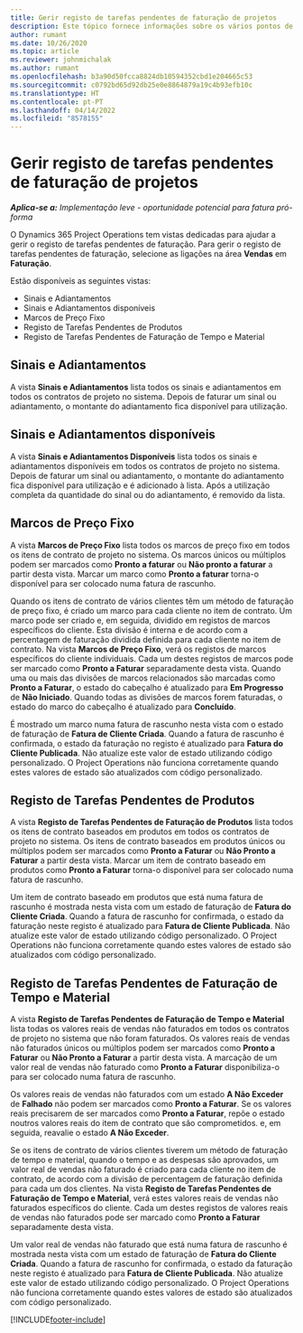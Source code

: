 ```yaml
---
title: Gerir registo de tarefas pendentes de faturação de projetos
description: Este tópico fornece informações sobre os vários pontos de vista disponíveis para utilizar na gestão do atraso de faturação em projetos.
author: rumant
ms.date: 10/26/2020
ms.topic: article
ms.reviewer: johnmichalak
ms.author: rumant
ms.openlocfilehash: b3a90d50fcca8824db10594352cbd1e204665c53
ms.sourcegitcommit: c0792bd65d92db25e0e8864879a19c4b93efb10c
ms.translationtype: HT
ms.contentlocale: pt-PT
ms.lasthandoff: 04/14/2022
ms.locfileid: "8578155"
---
```

# <a name="manage-project-billing-backlog"></a>Gerir registo de tarefas pendentes de faturação de projetos 

_**Aplica-se a:** Implementação leve - oportunidade potencial para fatura pró-forma_

O Dynamics 365 Project Operations tem vistas dedicadas para ajudar a gerir o registo de tarefas pendentes de faturação. Para gerir o registo de tarefas pendentes de faturação, selecione as ligações na área **Vendas** em **Faturação**. 

Estão disponíveis as seguintes vistas:

- Sinais e Adiantamentos
- Sinais e Adiantamentos disponíveis
- Marcos de Preço Fixo
- Registo de Tarefas Pendentes de Produtos
- Registo de Tarefas Pendentes de Faturação de Tempo e Material

## <a name="retainers-and-advances"></a>Sinais e Adiantamentos

A vista **Sinais e Adiantamentos** lista todos os sinais e adiantamentos em todos os contratos de projeto no sistema. Depois de faturar um sinal ou adiantamento, o montante do adiantamento fica disponível para utilização.

## <a name="available-retainers-and-advances"></a>Sinais e Adiantamentos disponíveis

A vista **Sinais e Adiantamentos Disponíveis** lista todos os sinais e adiantamentos disponíveis em todos os contratos de projeto no sistema. Depois de faturar um sinal ou adiantamento, o montante do adiantamento fica disponível para utilização e é adicionado à lista. Após a utilização completa da quantidade do sinal ou do adiantamento, é removido da lista.

## <a name="fixed-price-milestones"></a>Marcos de Preço Fixo

A vista **Marcos de Preço Fixo** lista todos os marcos de preço fixo em todos os itens de contrato de projeto no sistema. Os marcos únicos ou múltiplos podem ser marcados como **Pronto a faturar** ou **Não pronto a faturar** a partir desta vista. Marcar um marco como **Pronto a faturar** torna-o disponível para ser colocado numa fatura de rascunho.

Quando os itens de contrato de vários clientes têm um método de faturação de preço fixo, é criado um marco para cada cliente no item de contrato. Um marco pode ser criado e, em seguida, dividido em registos de marcos específicos do cliente. Esta divisão é interna e de acordo com a percentagem de faturação dividida definida para cada cliente no item de contrato. Na vista **Marcos de Preço Fixo**, verá os registos de marcos específicos do cliente individuais. Cada um destes registos de marcos pode ser marcado como **Pronto a Faturar** separadamente desta vista. Quando uma ou mais das divisões de marcos relacionados são marcadas como **Pronto a Faturar**, o estado do cabeçalho é atualizado para **Em Progresso** de **Não Iniciado**. Quando todas as divisões de marcos forem faturadas, o estado do marco do cabeçalho é atualizado para **Concluído**.

É mostrado um marco numa fatura de rascunho nesta vista com o estado de faturação de **Fatura de Cliente Criada**. Quando a fatura de rascunho é confirmada, o estado da faturação no registo é atualizado para **Fatura do Cliente Publicada**. Não atualize este valor de estado utilizando código personalizado. O Project Operations não funciona corretamente quando estes valores de estado são atualizados com código personalizado.

## <a name="product-billing-backlog"></a>Registo de Tarefas Pendentes de Produtos

A vista **Registo de Tarefas Pendentes de Faturação de Produtos** lista todos os itens de contrato baseados em produtos em todos os contratos de projeto no sistema. Os itens de contrato baseados em produtos únicos ou múltiplos podem ser marcados como **Pronto a Faturar** ou **Não Pronto a Faturar** a partir desta vista. Marcar um item de contrato baseado em produtos como **Pronto a Faturar** torna-o disponível para ser colocado numa fatura de rascunho.

Um item de contrato baseado em produtos que está numa fatura de rascunho é mostrada nesta vista com um estado de faturação de **Fatura do Cliente Criada**. Quando a fatura de rascunho for confirmada, o estado da faturação neste registo é atualizado para **Fatura de Cliente Publicada**. Não atualize este valor de estado utilizando código personalizado. O Project Operations não funciona corretamente quando estes valores de estado são atualizados com código personalizado.

## <a name="time-and-material-billing-backlog"></a>Registo de Tarefas Pendentes de Faturação de Tempo e Material

A vista **Registo de Tarefas Pendentes de Faturação de Tempo e Material** lista todas os valores reais de vendas não faturados em todos os contratos de projeto no sistema que não foram faturados. Os valores reais de vendas não faturados únicos ou múltiplos podem ser marcados como **Pronto a Faturar** ou **Não Pronto a Faturar** a partir desta vista. A marcação de um valor real de vendas não faturado como **Pronto a Faturar** disponibiliza-o para ser colocado numa fatura de rascunho.

Os valores reais de vendas não faturados com um estado **A Não Exceder** de **Falhado** não podem ser marcados como **Pronto a Faturar**. Se os valores reais precisarem de ser marcados como **Pronto a Faturar**, repõe o estado noutros valores reais do item de contrato que são comprometidos. e, em seguida, reavalie o estado **A Não Exceder**.

Se os itens de contrato de vários clientes tiverem um método de faturação de tempo e material, quando o tempo e as despesas são aprovados, um valor real de vendas não faturado é criado para cada cliente no item de contrato, de acordo com a divisão de percentagem de faturação definida para cada um dos clientes. Na vista **Registo de Tarefas Pendentes de Faturação de Tempo e Material**, verá estes valores reais de vendas não faturados específicos do cliente. Cada um destes registos de valores reais de vendas não faturados pode ser marcado como **Pronto a Faturar** separadamente desta vista.

Um valor real de vendas não faturado que está numa fatura de rascunho é mostrada nesta vista com um estado de faturação de **Fatura do Cliente Criada**. Quando a fatura de rascunho for confirmada, o estado da faturação neste registo é atualizado para **Fatura de Cliente Publicada**. Não atualize este valor de estado utilizando código personalizado. O Project Operations não funciona corretamente quando estes valores de estado são atualizados com código personalizado.


[!INCLUDE[footer-include](../../includes/footer-banner.md)]
